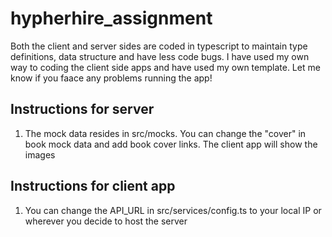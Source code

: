 # hypherhire_assignment
Both the client and server sides are coded in typescript to maintain type definitions, data structure and have less code bugs.
I have used my own way to coding the client side apps and have used my own template. Let me know if you faace any problems running the app!

## Instructions for server
1. The mock data resides in src/mocks. You can change the "cover" in book mock data and add book cover links. The client app will show the images 

## Instructions for client app
1. You can change the API_URL in src/services/config.ts to your local IP or wherever you decide to host the server
